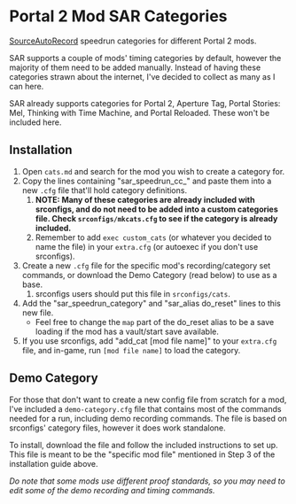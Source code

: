 # Portal 2 Mod SAR Categories

[SourceAutoRecord](https://sar.portal2.sr) speedrun categories for different Portal 2 mods.

SAR supports a couple of mods' timing categories by default, however the majority of them need to be added manually. Instead of having these categories strawn about the internet, I've decided to collect as many as I can here.

SAR already supports categories for Portal 2, Aperture Tag, Portal Stories: Mel, Thinking with Time Machine, and Portal Reloaded. These won't be included here.

## Installation

1. Open `cats.md` and search for the mod you wish to create a category for.
2. Copy the lines containing "sar_speedrun_cc_" and paste them into a new `.cfg` file that'll hold category definitions.
   1. **NOTE: Many of these categories are already included with srconfigs, and do not need to be added into a custom categories file. Check `srconfigs/mkcats.cfg` to see if the category is already included.**
   2. Remember to add `exec custom_cats` (or whatever you decided to name the file) in your `extra.cfg` (or autoexec if you don't use srconfigs).
3. Create a new `.cfg` file for the specific mod's recording/category set commands, or download the Demo Category (read below) to use as a base.
   1. srconfigs users should put this file in `srconfigs/cats`.
4. Add the "sar_speedrun_category" and "sar_alias do_reset" lines to this new file.
   - Feel free to change the `map` part of the do_reset alias to be a save loading if the mod has a vault/start save available.
5. If you use srconfigs, add "add_cat [mod file name]" to your `extra.cfg` file, and in-game, run `[mod file name]` to load the category.

## Demo Category

For those that don't want to create a new config file from scratch for a mod, I've included a `demo-category.cfg` file that contains most of the commands needed for a run, including demo recording commands. The file is based on srconfigs' category files, however it does work standalone.

To install, download the file and follow the included instructions to set up. This file is meant to be the "specific mod file" mentioned in Step 3 of the installation guide above.

*Do note that some mods use different proof standards, so you may need to edit some of the demo recording and timing commands.*